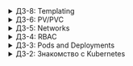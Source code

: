 <details>
    <summary>ДЗ-8: Templating</summary>

* Задеплоили кластер через `terraform`
* Сконфигурировали `KUBECONFIG` для взаимодействия с кластером: `gcloud container clusters get-credentials hw8`
* Скачали и установили `Helm 3`
* Добавили `stable` репозиторий
* Создали namespace `nginx-ingress`
* Катнули сам `nginx-ingress` (latest). Убедились, что выдались `CLUSTER-IP` и `EXTERNAL-IP` `35.228.193.63`
* Добавили `jetstack` репозиторий
* Создали namespace `cert-manager` - он сам не создаётся, но по умолчанию все ресурсы чарта создаются в нём
* Установили CRD, как того требует инструкци (ссылка в презе устарела) `kubectl apply --validate=false -f https://github.com/jetstack/cert-manager/releases/download/v0.15.0/cert-manager.crds.yaml`
* Для этого понадобилось заапгрейдить версию кластера `Kubernetes` через `Terraform`
* Валидацию выключать [больше не надо](https://github.com/jetstack/cert-manager/issues/2084)
* Установили `cert-manager`:

```bash
helm upgrade --install cert-manager jetstack/cert-manager --wait \
--namespace=cert-manager \
--version=0.15.0
```

* [Проверили работу](https://cert-manager.io/docs/installation/kubernetes/), сделав тестовый самоподписанный сертификат
* Развернули необходимый для работы `cert-manager` `ClusterIssuer`
* Протестировали выдачу сертификатов с помощью специально созданного для этого ингресса:

`kubectl describe certificate -n default`

```log
Normal  Requested     9m15s  cert-manager  Created new CertificateRequest resource "test-issuance-2401427893"
```

* А потом курланув `curl https://35.228.193.63.nip.io -v`
* Для регистрации DNS-имени воспользовались `xip.io` (а потом `nip.io`)
* Скачали `values.yaml` для чарта и поменяли на свои значения
* Установили последнюю версию чарта `chartmuseum`. Версия 2.3.2 ругалась на ошибку манифеста: `Error: unable to build kubernetes objects from release manifest: unable to recognize "": no matches for kind "Deployment" in version "extensions/v1beta1"`
* И всё работает супер, выдался нормальный сертификат
* Описание работы с `Chartmuseum` тут: <https://chartmuseum.com/docs/#uploading-a-chart-package>
* Создали namespace `harbor`
* Скачали `values.yaml` для чарта и поменяли на свои значения
* Добавили Helm-репо `harbor`
* Задеплоили `harbor`: `helm upgrade --install harbor harbor/harbor -f values.yaml -n harbor`
* Для получения сертификата необходим именно такой манифест, как указано
* `helmfile` не делал
* 

</details>

<details>
    <summary>ДЗ-6: PV/PVC</summary>

* Задеплоен `minio` c headless-сервисом
* Логопасс упрятаны в сикреты
* Надо поиграться с `minio`

</details>

<details>
    <summary>ДЗ-5: Networks</summary>

* Добавили readinessProbe 80/tcp - получили болт, ведь сервис слушает на 8000, а не на 80
* Добавили livenessProbe 8000/tcp
* Вопрос для самопроверки: описанная конфигурация не имеет смысла в случае, если процесс в контейнере - единственный. Если процесс упадёт, то контейнер точно упадёт. Если процесс зависнет, то проба всё равно скажет, что всё хорошо. Если процесс веб-сервиса в контейнере - не единственный, и если его зависание - нормальная ситуация, то проба сойдёт, но такую ситуацию сложно смоделировать
* Сделали манифест для деплоймента, а не просто для пода. Поды не переходят в ready - ведь проба не исправлена
* Поменяли порт на 8000 и сделали три реплики - работает. Кондишны выполнились
* Добавили уже знакомую нам стратегию `RollingUpdate`
* Установили `kubespy`, чтобы трейсить деплойменты
* `maxUnavailable: 0, maxSurge: 100%`: новые поды создаются вдобавок к старым, затем старые удаляются, так что не бывает недоступных подов меньше заданного количества реплик
* `maxUnavailable: 0, maxSurge: 0%`: кубер не даст так сделать, потому что либо какие-то поды будут недоступны, либо придётся создавать новые поды сверх желаемого количества реплик
* `maxUnavailable: 100%, maxSurge: 0%`: старые поды удаляются, при этом мы не заботимся о количестве доступных подов, а только о том, чтобы общее количество подов не было больше заданного количества реплик
* `maxUnavailable: 100%, maxSurge: 100%`: не экономим поды и не паримся о доступности, самый быстрый способ
* Создали сервис типа `ClusterIP`
* Убедились, что кубер реализует это через `iptables`
* Переключились на `ipvs`, но мусор в правилах остался
* Почистили мусор, восстановившись из псевдобэкапа `iptables`
* Хитрым способом через контейнер `toolbox` поглядели конфигурацию `ipvsadm`
* Убедились, что теперь есть виртуальный интерфейс с нашим ClusterIP
* Установили `MetalLB` (манифест из презы нихьт арбайтен, ругается на `PodSecurityPolicy`, взял из мастер-ветки `metallb/metallb`)
* Увидели, что под `speaker` говорит нам: `Error: secret "memberlist" not found`
* Добавили сикрет: `kubectl create secret generic -n metallb-system memberlist --from-literal=secretkey="$(openssl rand -base64 128)"`
* Задеплоили `ConfigMap` для нашего нового балансёра
* Переделали `ClusterIP` на `LoadBalancer`. В логах увидели, как выделился новый IP для нашего сервиса:

```json
{"caller":"service.go:114","event":"ipAllocated","ip":"172.17.255.1","msg":"IP address assigned by controller","service":"default/web-svc-lb","ts":"2020-05-12T20:16:03.377441199Z"}
```

* Добавили статический маршрут на рабочий ноутбук `route add 172.17.255.0/24  172.29.113.81 -p`, и у нас стал открываться наш мини-сайт в браузере
* Убедились, что работает Round Robin: `curl http://172.17.255.1/ | findstr HOSTNAME` несколько раз
* Сделали балансировщик для DNS и проверили: `nslookup web-svc-lb.default.svc.cluster.local 172.17.255.2`
* Задеплоили `ingress-nginx` (ссылка в презе тухлая, использовал вот эту: <https://raw.githubusercontent.com/kubernetes/ingress-nginx/master/deploy/static/provider/baremetal/deploy.yaml>)
* Создали LoadBalancer для ингресса (из манифеста нужно убрать селектор по метке `app.kubernetes.io/part-of: ingress-nginx`, потому что в `ingress-nginx-controller` нет такой метки)
* Курланули и получили 404
* Подключили `web-svc` к ингрессу с помощью соответствующего ресурса и убрали `ClusterIP`, ведь ингресс получает узлы из эндпойнтов
* Ура, приложение курлится
* Катнули дашборд отсюда: `kubectl apply -f https://raw.githubusercontent.com/kubernetes/dashboard/v2.0.0/aio/deploy/recommended.yaml` (он может быть уже существует у нас в кластере, надо сперва удалить)
* И забалансили его через ингресс

Всё!

</details>

<details>
    <summary>ДЗ-4: RBAC</summary>

* Сделали аккаунт `bob` с правами кластер-админа
* Чекнули привилегии `kubectl auth can-i create pods --as=system:serviceaccount:default:bob`
* Сделали аккаунт `dave` вообще без прав
* Сделали неймспейс `prometheus`, аккаунт `carol` в нём и дали всем SA из этого неймспейса право читать поды
* Сделали неймспейс `dev`, создали роли `admin` и `view`, дали их аккаунтам `jane` и `ken`

</details>

<details>
    <summary>ДЗ-3: Pods and Deployments</summary>

* Не запустилось с более 1 control plane нод. Есть [ишью](https://github.com/kubernetes-sigs/kind/issues/1555). КМК не хватает производительности по диску, т.к. в момент поднятия кластера дико растёт очередь записи на диск.
* `kubectl describe pod frontend` для диагностики, почему не взлетает
* `kubectl scale replicaset frontend --replicas=3`: отмасштабировали на 3 реплики
* Убили поды и проверили, что они восстановились
* `kubectl get rs frontend`: убедились, что контроллер создал нужное количество реплик
* Применили повторно манифест, и он создал снова одну реплику
* Изменили значение аттрибута `replicas: 3`, и реплик стало снова 3
* Дали имейджу новый тэг `docker tag evgeniyberendyaev/frontend evgeniyberendyaev/frontend:v0.0.2` и запушили
* Передеплоили, используя новый тэг. А ничего не изменилось
* `kubectl get replicaset frontend -o=jsonpath='{.spec.template.spec.containers[0].image}'` и
* `kubectl get pods -l app=frontend -o=jsonpath='{.items[0:3].spec.containers[0].image}'` показывают разные имейджи
* ...потому что ReplicaSet и не предназначен для отслеживания изменений шаблона (не умеет обновлять поды), а только лишь масштабирует поды by design. Чтобы было и то и другое, нужен Deployment-контроллер
* Соответственно, если **И** поменять образ, **И** увеличить количество реплик, ReplicaSet-контроллер просто добавит ещё один под **НОВОЙ** версии
* Забилдили новый имейдж `docker build -t evgeniyberendyaev/paymentservice .`
* Дали два разных тэга и запушили под ними
* Написали манифест для `paymentservice` и задеплоили его для проверки, что он валиден
* Переделали `ReplicaSet` в `Deployment`
* Убедились, что теперь у нас создан деплоймент и реплика сет для него
* Обновили образ в шаблоне и насладились передеплоем
* И теперь у нас два реплика сета - один пустой, другой с новым образом
* Проверили, что всё действительно деплойнулось с нового образа
* Посмотрели историю роллаутов `kubectl rollout history deployment paymentservice`
* Откатили версию на 0.0.1. Теперь поды отправлены обратно в старый реплика сет
* С помощью стратегии `rollingUpdate` сделали имитацию Reverse Rolling Update - `maxSurge: 1` и `maxUnavailable: 1`
* С помощью стратегии `rollingUpdate` сделали имитацию Blue-Green Deployment - `maxSurge: 3` и `maxUnavailable: 0`
* Создали Deployment и для `frontend`
* Задеплоили с пробой готовности
* Изменили версию образа, сознательно испортили probe URL и увидели, что новая версия не деплоится - Deployment не даёт удалять старое, пока не заработает новое
* Посмотрели, как можно устроить проверку на успешность такого деплоймента (и использовать в CI/CD): `kubectl rollout status deployment/frontend --timeout=60s` - при провале завершится с ошибкой
* Написали простой манифест для DaemonSet `node-exporter` (не заморачиваясь с пробросом хостовых ресурсов внутрь контейнеров)
* Убедились, что при форвардинге 9100 порта метрики курлятся
* Путём добавления `tolerations` добились, чтоб `node-exporter` деплоился и на мастер-ноды

Всё!

</details>

<details>
    <summary>ДЗ-2: Знакомство с Kubernetes</summary>

### Почему системные поды не падают

1. kube-apiserver is a static pod. That means it is controlled directly by kubectl.
2. core-dns is controlled by Deployment, which tracks it's state.
3. kube-proxy is controlled by DaemonSet, which ensures that each node has a copy of a pod.

### Почему падает frontend-под

Because environment variables were not set. We should define at least these:
```yaml
    env:
    - name: PRODUCT_CATALOG_SERVICE_ADDR
    value: "productcatalogservice:3550"
    - name: CURRENCY_SERVICE_ADDR
    value: "currencyservice:7000"
    - name: CART_SERVICE_ADDR
    value: "cartservice:7070"
    - name: RECOMMENDATION_SERVICE_ADDR
    value: "recommendationservice:8080"
    - name: SHIPPING_SERVICE_ADDR
    value: "shippingservice:50051"
    - name: CHECKOUT_SERVICE_ADDR
    value: "checkoutservice:5050"
    - name: AD_SERVICE_ADDR
    value: "adservice:9555"
```
</details>
